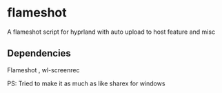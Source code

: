 # flameshot
A flameshot script for hyprland with auto upload  to host feature and misc 

## Dependencies

Flameshot , wl-screenrec


PS: Tried to make it as much as like sharex for windows
